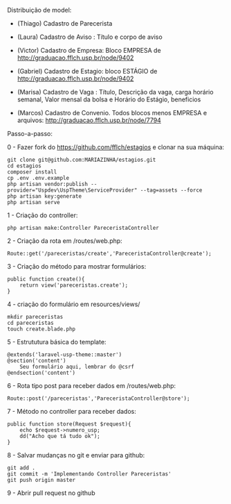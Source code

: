 Distribuição de model:

 - (Thiago) Cadastro de Parecerista

 - (Laura) Cadastro de Aviso : Título e corpo de aviso

 - (Victor) Cadastro de Empresa: Bloco EMPRESA de http://graduacao.fflch.usp.br/node/9402 

 - (Gabriel) Cadastro de Estagio: bloco ESTÁGIO de http://graduacao.fflch.usp.br/node/9402

 - (Marisa) Cadastro de Vaga : Título, Descrição da vaga, carga horário semanal, Valor mensal da bolsa e Horário do Estágio, beneficios

 - (Marcos) Cadastro de Convenio. Todos blocos menos EMPRESA e arquivos: http://graduacao.fflch.usp.br/node/7794

Passo-a-passo:

0 - Fazer fork do https://github.com/fflch/estagios e clonar na sua máquina:

    git clone git@github.com:MARIAZINHA/estagios.git
    cd estagios
    composer install
    cp .env .env.example
    php artisan vendor:publish --provider="Uspdev\UspTheme\ServiceProvider" --tag=assets --force
    php artisan key:generate
    php artisan serve

1 - Criação do controller:

    php artisan make:Controller PareceristaController

2 - Criação da rota em /routes/web.php:

    Route::get('/pareceristas/create','PareceristaController@create');

3 - Criação do método para mostrar formulários:

    public function create(){
        return view('pareceristas.create');
    }

4 - criação do formulário em resources/views/
    
    mkdir pareceristas
    cd pareceristas
    touch create.blade.php

5 - Estrututura básica do template:

    @extends('laravel-usp-theme::master')
    @section('content')
        Seu formulário aqui, lembrar do @csrf
    @endsection('content')

6 - Rota tipo post para receber dados em /routes/web.php:

    Route::post('/pareceristas','PareceristaController@store');

7 - Método no controller para receber dados:

    public function store(Request $request){
        echo $request->numero_usp;
        dd("Acho que tá tudo ok");
    }

8 - Salvar mudanças no git e enviar para github:

    git add .
    git commit -m 'Implementando Controller Pareceristas'
    git push origin master

9 - Abrir pull request no github
